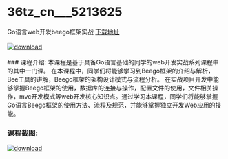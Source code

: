 # 36tz_cn___5213625
Go语言web开发beego框架实战
[下载地址](http://www.36tz.cn/article/5213625 "下载地址")
<br/></br>[![download](http://36tz.cn/muke_img/2020_06_1-17-300x160.png "下载地址")](http://www.36tz.cn/article/5213625 "下载地址")
<br/></br>### 课程介绍:
本课程是基于具备Go语言基础的同学的web开发实战系列课程中的其中一门课。
在本课程中，同学们将能够学习到Beego框架的介绍与解析，Bee工具的讲解，Beego框架的架构设计模式与流程分析。
在实战项目开发中能够掌握Beego框架的使用，数据库的连接与操作，配置文件的使用，文件相关操作，mvc开发模式等web开发核心知识点。通过学习本课程，同学们将能够掌握Go语言Beego框架的使用方法、流程及规范，并能够掌握独立开发Web应用的技能。

### 课程截图:
[![download](http://36tz.cn/muke_img/2020_06_2-19.png "下载地址")](http://www.36tz.cn/article/5213625 "下载地址")

